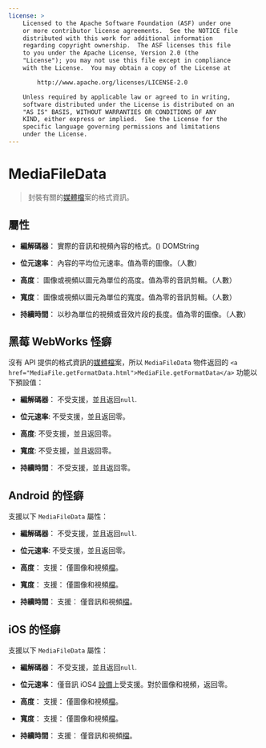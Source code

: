 ```yaml
---
license: >
    Licensed to the Apache Software Foundation (ASF) under one
    or more contributor license agreements.  See the NOTICE file
    distributed with this work for additional information
    regarding copyright ownership.  The ASF licenses this file
    to you under the Apache License, Version 2.0 (the
    "License"); you may not use this file except in compliance
    with the License.  You may obtain a copy of the License at

        http://www.apache.org/licenses/LICENSE-2.0

    Unless required by applicable law or agreed to in writing,
    software distributed under the License is distributed on an
    "AS IS" BASIS, WITHOUT WARRANTIES OR CONDITIONS OF ANY
    KIND, either express or implied.  See the License for the
    specific language governing permissions and limitations
    under the License.
---
```


# MediaFileData

> 封裝有關的<a href="../media.html">媒體</a><a href="../../file/fileobj/fileobj.html">檔</a>案的格式資訊。

## 屬性

*   **編解碼器**： 實際的音訊和視頻內容的格式。() DOMString

*   **位元速率**： 內容的平均位元速率。值為零的圖像。（人數）

*   **高度**： 圖像或視頻以圖元為單位的高度。值為零的音訊剪輯。（人數）

*   **寬度**： 圖像或視頻以圖元為單位的寬度。值為零的音訊剪輯。（人數）

*   **持續時間**： 以秒為單位的視頻或音效片段的長度。值為零的圖像。（人數）

## 黑莓 WebWorks 怪癖

沒有 API 提供的格式資訊的<a href="../media.html">媒體</a><a href="../../file/fileobj/fileobj.html">檔</a>案，所以 `MediaFileData` 物件返回的 `<a href="MediaFile.getFormatData.html">MediaFile.getFormatData</a>` 功能以下預設值：

*   **編解碼器**： 不受支援，並且返回`null`.

*   **位元速率**: 不受支援，並且返回零。

*   **高度**: 不受支援，並且返回零。

*   **寬度**: 不受支援，並且返回零。

*   **持續時間**： 不受支援，並且返回零。

## Android 的怪癖

支援以下 `MediaFileData` 屬性：

*   **編解碼器**： 不受支援，並且返回`null`.

*   **位元速率**: 不受支援，並且返回零。

*   **高度**： 支援： 僅圖像和視頻<a href="../../file/fileobj/fileobj.html">檔</a>。

*   **寬度**： 支援： 僅圖像和視頻<a href="../../file/fileobj/fileobj.html">檔</a>。

*   **持續時間**： 支援： 僅音訊和視頻<a href="../../file/fileobj/fileobj.html">檔</a>。

## iOS 的怪癖

支援以下 `MediaFileData` 屬性：

*   **編解碼器**： 不受支援，並且返回`null`.

*   **位元速率**： 僅音訊 iOS4 <a href="../../device/device.html">設備</a>上受支援。對於圖像和視頻，返回零。

*   **高度**： 支援： 僅圖像和視頻<a href="../../file/fileobj/fileobj.html">檔</a>。

*   **寬度**： 支援： 僅圖像和視頻<a href="../../file/fileobj/fileobj.html">檔</a>。

*   **持續時間**： 支援： 僅音訊和視頻<a href="../../file/fileobj/fileobj.html">檔</a>。